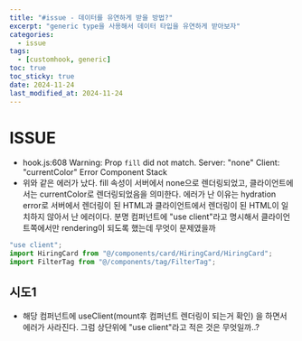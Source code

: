 ```yaml
---
title: "#issue - 데이터를 유연하게 받을 방법?"
excerpt: "generic type을 사용해서 데이터 타입을 유연하게 받아보자"
categories:
  - issue
tags:
  - [customhook, generic]
toc: true
toc_sticky: true
date: 2024-11-24
last_modified_at: 2024-11-24
---
```


# ISSUE

- hook.js:608 Warning: Prop `fill` did not match. Server: "none" Client: "currentColor" Error Component Stack
- 위와 같은 에러가 났다. fill 속성이 서버에서 none으로 렌더링되었고, 클라이언트에서는 currentColor로 렌더링되었음을 의미한다. 에러가 난 이유는 hydration error로 서버에서 렌더링이 된 HTML과 클라이언트에서 렌더링이 된 HTML이 일치하지 않아서 난 에러이다. 분명 컴퍼넌트에 "use client"라고 명시해서 클라이언트쪽에서만 rendering이 되도록 했는데 무엇이 문제였을까

```js
"use client";
import HiringCard from "@/components/card/HiringCard/HiringCard";
import FilterTag from "@/components/tag/FilterTag";
```

## 시도1

- 해당 컴퍼넌트에 useClient(mount후 컴퍼넌트 렌더링이 되는거 확인) 을 하면서 에러가 사라진다. 그럼 상단위에 "use client"라고 적은 것은 무엇일까..?
